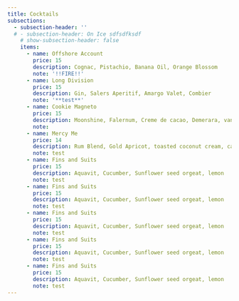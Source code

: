 ```yaml
---
title: Cocktails
subsections:
  - subsection-header: ''
  # - subsection-header: On Ice sdfsdfksdf
    # show-subsection-header: false
    items:
      - name: Offshore Account
        price: 15
        description: Cognac, Pistachio, Banana Oil, Orange Blossom
        note: '!!FIRE!!'
      - name: Long Division
        price: 15
        description: Gin, Salers Aperitif, Amargo Valet, Combier
        note: '**test**'
      - name: Cookie Magneto
        price: 15
        description: Moonshine, Falernum, Creme de cacao, Demerara, vanilla, clarified Chips Ahoy Milk, Mole bitters
        note:
      - name: Mercy Me
        price: 14
        description: Rum Blend, Gold Apricot, toasted coconut cream, calamansi
        note: test
      - name: Fins and Suits
        price: 15
        description: Aquavit, Cucumber, Sunflower seed orgeat, lemon
        note: test
      - name: Fins and Suits
        price: 15
        description: Aquavit, Cucumber, Sunflower seed orgeat, lemon
        note: test
      - name: Fins and Suits
        price: 15
        description: Aquavit, Cucumber, Sunflower seed orgeat, lemon
        note: test
      - name: Fins and Suits
        price: 15
        description: Aquavit, Cucumber, Sunflower seed orgeat, lemon
        note: test
      - name: Fins and Suits
        price: 15
        description: Aquavit, Cucumber, Sunflower seed orgeat, lemon
        note: test
---
```


